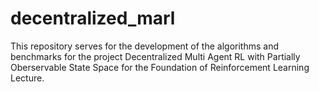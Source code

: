 # decentralized_marl
This repository serves for the development of the algorithms and benchmarks for the project Decentralized Multi Agent RL with Partially Oberservable State Space for the Foundation of Reinforcement Learning Lecture.

